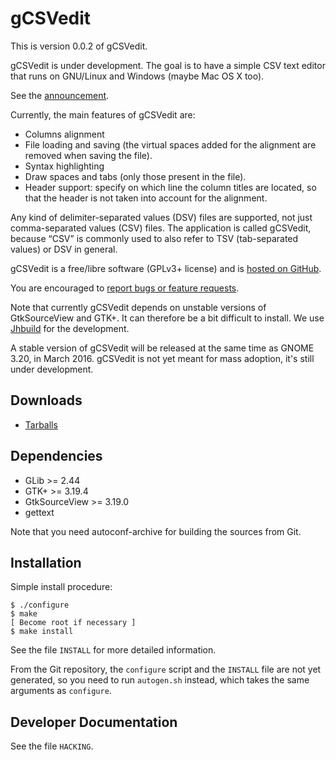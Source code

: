 gCSVedit
========

This is version 0.0.2 of gCSVedit.

gCSVedit is under development. The goal is to have a simple CSV text editor
that runs on GNU/Linux and Windows (maybe Mac OS X too).

See the [announcement](https://blogs.gnome.org/swilmet/2015/11/03/announcing-gcsvedit-a-simple-text-editor-to-edit-csv-files/).

Currently, the main features of gCSVedit are:
- Columns alignment
- File loading and saving (the virtual spaces added for the alignment are
  removed when saving the file).
- Syntax highlighting
- Draw spaces and tabs (only those present in the file).
- Header support: specify on which line the column titles are located, so that
  the header is not taken into account for the alignment.

Any kind of delimiter-separated values (DSV) files are supported, not just
comma-separated values (CSV) files. The application is called gCSVedit, because
“CSV” is commonly used to also refer to TSV (tab-separated values) or DSV in
general.

gCSVedit is a free/libre software (GPLv3+ license) and is [hosted on
GitHub](https://github.com/UCL-CATL/gcsvedit).

You are encouraged to [report bugs or feature
requests](https://github.com/UCL-CATL/gcsvedit/issues).

Note that currently gCSVedit depends on unstable versions of GtkSourceView and
GTK+. It can therefore be a bit difficult to install. We use
[Jhbuild](https://wiki.gnome.org/Projects/Jhbuild) for the development.

A stable version of gCSVedit will be released at the same time as GNOME 3.20,
in March 2016. gCSVedit is not yet meant for mass adoption, it's still under
development.

Downloads
---------

- [Tarballs](http://ucl-catl.github.io/tarballs/gcsvedit/)

Dependencies
------------

- GLib >= 2.44
- GTK+ >= 3.19.4
- GtkSourceView >= 3.19.0
- gettext

Note that you need autoconf-archive for building the sources from Git.

Installation
------------

Simple install procedure:

```
$ ./configure
$ make
[ Become root if necessary ]
$ make install
```

See the file `INSTALL` for more detailed information.

From the Git repository, the `configure` script and the `INSTALL` file are not
yet generated, so you need to run `autogen.sh` instead, which takes the same
arguments as `configure`.

Developer Documentation
-----------------------

See the file `HACKING`.
